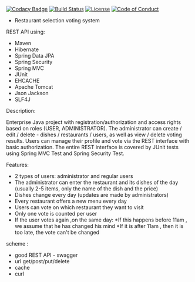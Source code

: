 [![Codacy Badge](https://app.codacy.com/project/badge/Grade/d296c9c451554f358295d5e85066197a)](https://www.codacy.com/gh/artemf29/restaurantVote/dashboard?utm_source=github.com&amp;utm_medium=referral&amp;utm_content=artemf29/restaurantVote&amp;utm_campaign=Badge_Grade)
[![Build Status](https://travis-ci.com/artemf29/restaurantVote.svg?branch=master)](https://travis-ci.com/artemf29/restaurantVote)
[![License](https://img.shields.io/badge/License-Apache%202.0-blue.svg)](https://opensource.org/licenses/Apache-2.0)
[![Code of Conduct](https://img.shields.io/badge/code%20of%20conduct-contributor%20covenant-green.svg?style=flat-square)](https://github.com/artemf29/restaurantVote/blob/master/CODE_OF_CONDUCT.md)
-  Restaurant selection voting system

REST API using:
- Maven 
- Hibernate 
- Spring Data JPA 
- Spring Security 
- Spring MVC 
- JUnit 
- EHCACHE 
- Apache Tomcat 
- Json Jackson 
- SLF4J

Description: 

Enterprise Java project with registration/authorization and access rights based on roles (USER, ADMINISTRATOR).
The administrator can create / edit / delete - dishes / restaurants / users, as well as view / delete voting results.
Users can manage their profile and vote via the REST interface with basic authorization.
The entire REST interface is covered by JUnit tests using Spring MVC Test and Spring Security Test.

Features:
- 2 types of users: administrator and regular users
- The administrator can enter the restaurant and its dishes of the day (usually 2-5 items, only the name of the dish and the price)
- Dishes change every day (updates are made by administrators)
- Every restaurant offers a new menu every day
- Users can vote on which restaurant they want to visit
- Only one vote is counted per user
- If the user votes again ,on the same day:
  *If this happens before 11am , we assume that he has changed his mind
  *If it is after 11am , then it is too late, the vote can't be changed

scheme :
- good REST API - swagger
- url get/post/put/delete 
- cache
- curl 
